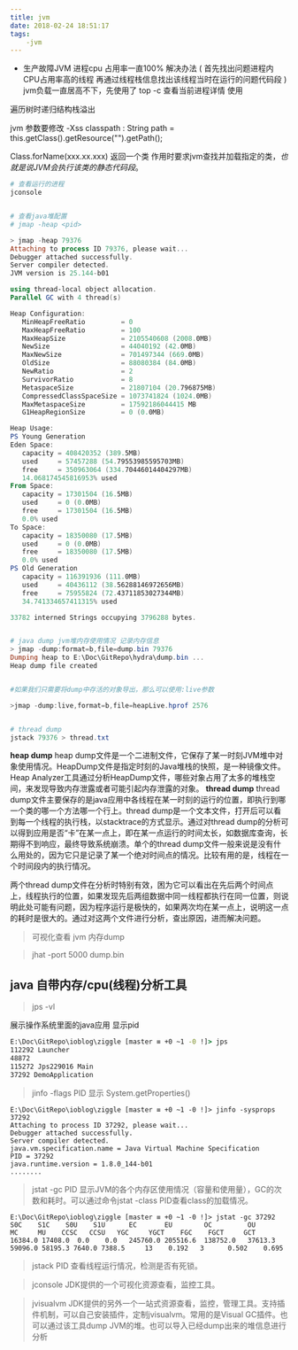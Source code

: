 ```yaml
---
title: jvm
date: 2018-02-24 18:51:17
tags:
    -jvm
---
```



- 生产故障JVM 进程cpu 占用率一直100%
解决办法
(
    首先找出问题进程内CPU占用率高的线程
    再通过线程栈信息找出该线程当时在运行的问题代码段
)
 jvm负载一直居高不下，先使用了 top -c 查看当前进程详情
使用

遍历树时递归结构栈溢出

jvm 参数要修改 -Xss 
classpath :   String path = this.getClass().getResource("").getPath();

Class.forName(xxx.xx.xxx) 返回一个类
作用时要求jvm查找并加载指定的类，*也就是说JVM会执行该类的静态代码段*。

```ps1
# 查看运行的进程
jconsole


# 查看java堆配置
# jmap -heap <pid>

> jmap -heap 79376
Attaching to process ID 79376, please wait...
Debugger attached successfully.
Server compiler detected.
JVM version is 25.144-b01

using thread-local object allocation.
Parallel GC with 4 thread(s)

Heap Configuration:
   MinHeapFreeRatio         = 0
   MaxHeapFreeRatio         = 100
   MaxHeapSize              = 2105540608 (2008.0MB)
   NewSize                  = 44040192 (42.0MB)
   MaxNewSize               = 701497344 (669.0MB)
   OldSize                  = 88080384 (84.0MB)
   NewRatio                 = 2
   SurvivorRatio            = 8
   MetaspaceSize            = 21807104 (20.796875MB)
   CompressedClassSpaceSize = 1073741824 (1024.0MB)
   MaxMetaspaceSize         = 17592186044415 MB
   G1HeapRegionSize         = 0 (0.0MB)

Heap Usage:
PS Young Generation
Eden Space:
   capacity = 408420352 (389.5MB)
   used     = 57457288 (54.79553985595703MB)
   free     = 350963064 (334.70446014404297MB)
   14.068174545816953% used
From Space:
   capacity = 17301504 (16.5MB)
   used     = 0 (0.0MB)
   free     = 17301504 (16.5MB)
   0.0% used
To Space:
   capacity = 18350080 (17.5MB)
   used     = 0 (0.0MB)
   free     = 18350080 (17.5MB)
   0.0% used
PS Old Generation
   capacity = 116391936 (111.0MB)
   used     = 40436112 (38.56288146972656MB)
   free     = 75955824 (72.43711853027344MB)
   34.741334657411315% used

33782 interned Strings occupying 3796288 bytes.


# java dump jvm堆内存使用情况 记录内存信息
> jmap -dump:format=b,file=dump.bin 79376
Dumping heap to E:\Doc\GitRepo\hydra\dump.bin ...
Heap dump file created


#如果我们只需要将dump中存活的对象导出，那么可以使用:live参数

>jmap -dump:live,format=b,file=heapLive.hprof 2576   


# thread dump
jstack 79376 > thread.txt

```
**heap dump**
  heap dump文件是一个二进制文件，它保存了某一时刻JVM堆中对象使用情况。HeapDump文件是指定时刻的Java堆栈的快照，是一种镜像文件。Heap Analyzer工具通过分析HeapDump文件，哪些对象占用了太多的堆栈空间，来发现导致内存泄露或者可能引起内存泄露的对象。
**thread dump**
 thread dump文件主要保存的是java应用中各线程在某一时刻的运行的位置，即执行到哪一个类的哪一个方法哪一个行上。thread dump是一个文本文件，打开后可以看到每一个线程的执行栈，以stacktrace的方式显示。通过对thread dump的分析可以得到应用是否“卡”在某一点上，即在某一点运行的时间太长，如数据库查询，长期得不到响应，最终导致系统崩溃。单个的thread dump文件一般来说是没有什么用处的，因为它只是记录了某一个绝对时间点的情况。比较有用的是，线程在一个时间段内的执行情况。

两个thread dump文件在分析时特别有效，困为它可以看出在先后两个时间点上，线程执行的位置，如果发现先后两组数据中同一线程都执行在同一位置，则说明此处可能有问题，因为程序运行是极快的，如果两次均在某一点上，说明这一点的耗时是很大的。通过对这两个文件进行分析，查出原因，进而解决问题。


>可视化查看 jvm 内存dump

>jhat -port 5000 dump.bin

## java 自带内存/cpu(线程)分析工具

> jps -vl

展示操作系统里面的java应用 显示pid
```cmd
E:\Doc\GitRepo\ioblog\ziggle [master ≡ +0 ~1 -0 !]> jps
112292 Launcher
48872
115272 Jps229016 Main
37292 DemoApplication
```
> jinfo -flags PID
显示 System.getProperties()
```
E:\Doc\GitRepo\ioblog\ziggle [master ≡ +0 ~1 -0 !]> jinfo -sysprops 37292
Attaching to process ID 37292, please wait...
Debugger attached successfully.
Server compiler detected.
java.vm.specification.name = Java Virtual Machine Specification
PID = 37292
java.runtime.version = 1.8.0_144-b01
........ 
```


> jstat -gc PID
显示JVM的各个内存区使用情况（容量和使用量），GC的次数和耗时。可以通过命令jstat -class PID查看class的加载情况。
```
E:\Doc\GitRepo\ioblog\ziggle [master ≡ +0 ~1 -0 !]> jstat -gc 37292 
S0C    S1C    S0U    S1U      EC       EU        OC         OU       MC     MU    CCSC   CCSU   YGC     YGCT    FGC    FGCT     GCT
16384.0 17408.0  0.0    0.0   245760.0 205516.6  138752.0   37613.3   59096.0 58195.3 7640.0 7388.5     13    0.192   3      0.502    0.695
```
> jstack PID
查看线程运行情况，检测是否有死锁。

> jconsole
JDK提供的一个可视化资源查看，监控工具。

> jvisualvm
JDK提供的另外一个一站式资源查看，监控，管理工具。支持插件机制，可以自己安装插件，定制jvisualvm。常用的是Visual GC插件。也可以通过该工具dump JVM的堆。也可以导入已经dump出来的堆信息进行分析